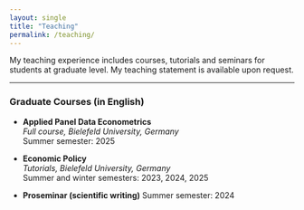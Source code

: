 ```yaml
---
layout: single
title: "Teaching"
permalink: /teaching/
---
```


My teaching experience includes courses, tutorials and seminars for students at graduate level.
My teaching statement is available upon request.

---


### Graduate Courses (in English)

- **Applied Panel Data Econometrics**  
  *Full course, Bielefeld University, Germany*  
  Summer semester: 2025

- **Economic Policy**  
  *Tutorials, Bielefeld University, Germany*  
  Summer and winter semesters: 2023, 2024, 2025

- **Proseminar (scientific writing)**
  Summer semester: 2024 

